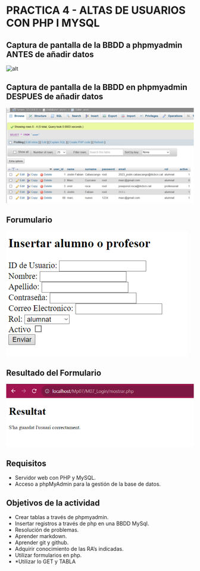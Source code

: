 # PRACTICA 4 - ALTAS DE USUARIOS CON PHP I MYSQL

## Captura de pantalla de la BBDD a phpmyadmin ANTES de añadir datos

![alt](img/BBDD_antes_añadir.png)


## Captura de pantalla de la BBDD en phpmyadmin DESPUES de añadir datos

![alt](img/BBDD_despues_anadir.png)

## Forumulario

![alt](img/formulario.png)

## Resultado del Formulario

![alt](img/Resultado.png)

## Requisitos

- Servidor web con PHP y MySQL.
- Acceso a phpMyAdmin para la gestión de la base de datos.

## Objetivos de la actividad

* Crear tablas a través de phpmyadmin.
* Insertar registros a través de php en una BBDD MySql.
* Resolución de problemas.
* Aprender markdown.
* Aprender git y github.
* Adquirir conocimiento de las RA’s indicadas.
* Utilizar formularios en php.
* *Utilizar lo GET y TABLA

